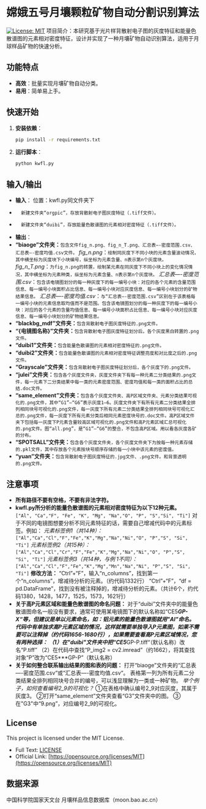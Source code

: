 # 嫦娥五号月壤颗粒矿物自动分割识别算法
[![License: MIT](https://img.shields.io/badge/License-MIT-yellow.svg)](https://opensource.org/licenses/MIT)
项目简介：本研究基于光片样背散射电子图的灰度特征和能量色散谱图的元素相对密度特征，设计并实现了一种月壤矿物自动识别算法，适用于月球样品矿物的快速分析。
## 功能特点
- **高效**：批量实现月壤矿物自动分类。
- **易用**：简单易上手。


## 快速开始
1. **安装依赖**：
   ```bash
   pip install -r requirements.txt
   ```

2. **运行脚本**：
   ```bash
   python kwfl.py
   ```

## 输入/输出
- **输入**：
      位置：kwfl.py同文件夹下
-       新建文件夹“orgpic”，存放背散射电子图灰度特征（.tiff文件）。
-       新建文件夹“duibi”，存放能量色散谱图的元素相对密度特征（.tiff文件）。
- **输出**：
- **“biaoge”文件夹：**```包含文件fig_n.png、fig_n_T.png、汇总表—-密度范围.csv、汇总表—-密度均值.csv文件。```
    *fig_n.png*：`绘制同灰度下不同小块的元素含量波动情况，其中横坐标为灰度块下小块编号，纵坐标为元素含量、n表示第n个灰度块。`
    *fig_n_T.png*：`为fig_n.png的转置，绘制某元素在同灰度下不同小块上的变化情况情况，其中横坐标为元素种类，纵坐标为元素含量、n表示第n个灰度块。`
    *汇总表—-密度范围.csv*：`包含该电镜图划分的每一种灰度下的每一编号小块：对应的各个元素的含量范围信息、每一编号小块面积占比信息、每一编号小块对应灰度信息、每一编号小块划分的矿物结果信息。`
    *汇总表—-密度均值.csv*：`与“汇总表—-密度范围.csv”区别在于该表格每一编号小块的元素信息取均值而不是范围。包含该电镜图划分的每一种灰度下的每一编号小块：对应的各个元素的含量均值信息、每一编号小块面积占比信息、每一编号小块对应灰度信息、每一编号小块划分的矿物结果信息。`
- **“blackbg_mdf”文件夹：**```包含背散射电子图灰度特征的.png文件。```
- **“{电镜图名称}”文件夹：**```包含背散射电子图灰度特征划分后，各个灰度黑白转置的.png文件。```
- **“duibi1”文件夹：**```包含能量色散谱图的元素相对密度特征的.png文件。```
- **“duibi2”文件夹：**```包含能量色散谱图的元素相对密度特征调整亮度和对比度之后的.png文件。```
- **“Grayscale”文件夹：**```包含背散射电子图灰度特征划分后，各个灰度下的.png文件。```
- **“julei”文件夹：**```包含各个灰度文件夹，灰度文件夹下有每一种元素二分类结果的.png文件，每一元素下二分类结果中每一类的元素密度范围、密度均值和每一类的面积占比的总结.doc文件。```
-  **“same_element”文件夹：**```包含各个灰度文件夹、高P区域文件夹、元素分类结果可视化的.png文件，其中“G1”—“G6”表示灰度1—6。灰度文件夹下有所有元素二分类结果全排列相同块号可视化的.png文件，每一灰度下所有元素二分类结果全排列相同块号可视化汇总的.png文件，每一灰度下所有元素分类后相同元素密度块号的.doc文件。高P区域文件夹下包括每一灰度下P元素含量较高区域可视化的.png文件和高P元素区域汇总可视化的.png文件。图“all.png”，是“G1”—“G6”的整合，不包含高P区域。用以看各灰度各矿的分布。```
 -  **“SPOTSALL”文件夹：**```包含各个灰度文件夹，各个灰度文件夹下为按每一种元素存储的.pkl文件，其中存放各个元素按块号顺序存储的每一小块中该元素的密度值。```
 -  **“yuan”文件夹：**```包含背散射电子图灰度特征的.jpg文件、.png文件。和背景透明的.png文件。```

 

## 注意事项
- **所有路径不要有空格，不要有非法字符。**
- **kwfl.py所分析的能量色散谱图的元素相对密度特征为以下12种元素。**
 ` ["Al", "Ca","F", "Fe", "K", "Mg", "Na","O", "P", "S","Si", "Ti"]`
 对于不同的电镜图想要分析不同元素特征的话，需要自己增减代码中的元素标签。例如：
 *元素标签例1（共14种）：*
 `["Al","Ca","Cl","F","Fe","K","Mg","Na","Ni","O", "P","S", "Si", "Ti"]`
 *元素标签例2（共15种）：*
 `["Al","Ca","Cl","Cr","F","Fe","K","Mg","Na","Ni","O", "P","S", "Si", "Ti"]`
 *元素标签例3（共14种，与例 1不同）：*
 `["Al","Ca","Cl","F","Fe","K","Mg","Mn","Na","Ni", "P","S", "Si", "Ti"]`
 **修改方法：**
  “Ctrl”+“F”，输入“n_columns”，找到第一个“n_columns”，增减待分析的元素。（约代码1332行）
  “Ctrl”+“F”，“df = pd.DataFrame”，找到没有被注释掉的，增减待分析的元素。（共计6个，约代码1380，1428，1477，1525，1573，1621行）
- **关于高P元素区域和能量色散谱图的命名问题：**
对于“duibi”文件夹中的能量色散谱图命名一般没有要求，通常可使用某电镜图下的默认名称如“CE5***GP-X“等，但建议是单以元素命名，如：铝元素的能量色散谱图就用"Al"命名。
 代码中有单独求高P元素区域的情况，这样就需要单独导入P元素图，如果不需要可以注释掉（约代码1656-1680行），如果需要查看高P元素区域情况，您有两种选择：
             （1）在"duibi"文件夹中把“CE5***GP-P.tiff“（默认名称）改名“P.tiff”
      （2）在代码中查找“P_img2 = cv2.imread”（约1662），将其查找对象“P”改为“CE5***GP-P”（默认名称）
- **关于如何整合联系输出结果的图和表的问题：**
  打开“biaoge”文件夹的“汇总表—-密度范围.csv“或“汇总表—-密度均值.csv“。
  表格第一列为所有元素二分类结果全排列相同块号合并的编号，可以浅显理解为一类或一种矿物。
  *举个例子，如何查看编号2_9的可视化？*
  ①在表格中确认编号2_9对应灰度，其属于灰度3。
  ②打开“same_element”文件夹查看“G3”文件夹中的图。
  ③ 在"G3"中“9.png”，对应编号2_9的可视化。



## License
This project is licensed under the MIT License.  
- Full Text: [LICENSE](LICENSE)  
- Official Link: [https://opensource.org/licenses/MIT](https://opensource.org/licenses/MIT)



## 数据来源
中国科学院国家天文台
月壤样品信息数据库（moon.bao.ac.cn）
